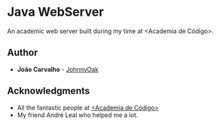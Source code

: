 # Java WebServer
An academic web server built during my time at <Academia de Código>.

## Author
* **João Carvalho** - [JohnnyOak](https://github.com/JohnnyOak85)

## Acknowledgments
* All the fantastic people at [<Academia de Código>](https://www.academiadecodigo.org/)
* My friend André Leal who helped me a lot.
